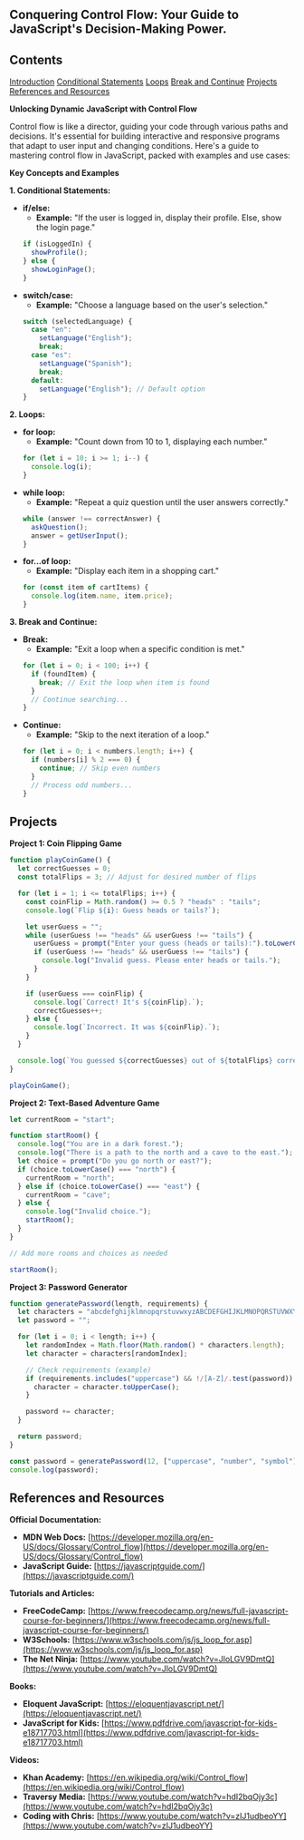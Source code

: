 ## Conquering Control Flow: Your Guide to JavaScript's Decision-Making Power.

## Contents
[Introduction](#intro)
[Conditional Statements](#conditions)
[Loops](#loops)
[Break and Continue](#break)
[Projects](#pro)
[References and Resources](#ref)

**Unlocking Dynamic JavaScript with Control Flow**

Control flow is like a director, guiding your code through various paths and decisions. It's essential for building interactive and responsive programs that adapt to user input and changing conditions. Here's a guide to mastering control flow in JavaScript, packed with examples and use cases:

**Key Concepts and Examples**

**1. Conditional Statements:**
   - **if/else:**
      - **Example:** "If the user is logged in, display their profile. Else, show the login page."
      ```javascript
      if (isLoggedIn) {
        showProfile();
      } else {
        showLoginPage();
      }
      ```
   - **switch/case:**
      - **Example:** "Choose a language based on the user's selection."
      ```javascript
      switch (selectedLanguage) {
        case "en":
          setLanguage("English");
          break;
        case "es":
          setLanguage("Spanish");
          break;
        default:
          setLanguage("English"); // Default option
      }
      ```

**2. Loops:**
   - **for loop:**
      - **Example:** "Count down from 10 to 1, displaying each number."
      ```javascript
      for (let i = 10; i >= 1; i--) {
        console.log(i);
      }
      ```
   - **while loop:**
      - **Example:** "Repeat a quiz question until the user answers correctly."
      ```javascript
      while (answer !== correctAnswer) {
        askQuestion();
        answer = getUserInput();
      }
      ```
   - **for...of loop:**
      - **Example:** "Display each item in a shopping cart."
      ```javascript
      for (const item of cartItems) {
        console.log(item.name, item.price);
      }
      ```

**3. Break and Continue:**
   - **Break:**
      - **Example:** "Exit a loop when a specific condition is met."
      ```javascript
      for (let i = 0; i < 100; i++) {
        if (foundItem) {
          break; // Exit the loop when item is found
        }
        // Continue searching...
      }
      ```
   - **Continue:**
      - **Example:** "Skip to the next iteration of a loop."
      ```javascript
      for (let i = 0; i < numbers.length; i++) {
        if (numbers[i] % 2 === 0) {
          continue; // Skip even numbers
        }
        // Process odd numbers...
      }
      ```
## Projects <a name="pro"></a>
**Project 1: Coin Flipping Game**

```javascript
function playCoinGame() {
  let correctGuesses = 0;
  const totalFlips = 3; // Adjust for desired number of flips

  for (let i = 1; i <= totalFlips; i++) {
    const coinFlip = Math.random() >= 0.5 ? "heads" : "tails";
    console.log(`Flip ${i}: Guess heads or tails?`);

    let userGuess = "";
    while (userGuess !== "heads" && userGuess !== "tails") {
      userGuess = prompt("Enter your guess (heads or tails):").toLowerCase();
      if (userGuess !== "heads" && userGuess !== "tails") {
        console.log("Invalid guess. Please enter heads or tails.");
      }
    }

    if (userGuess === coinFlip) {
      console.log(`Correct! It's ${coinFlip}.`);
      correctGuesses++;
    } else {
      console.log(`Incorrect. It was ${coinFlip}.`);
    }
  }

  console.log(`You guessed ${correctGuesses} out of ${totalFlips} correctly.`);
}

playCoinGame();
```

**Project 2: Text-Based Adventure Game**

```javascript
let currentRoom = "start";

function startRoom() {
  console.log("You are in a dark forest.");
  console.log("There is a path to the north and a cave to the east.");
  let choice = prompt("Do you go north or east?");
  if (choice.toLowerCase() === "north") {
    currentRoom = "north";
  } else if (choice.toLowerCase() === "east") {
    currentRoom = "cave";
  } else {
    console.log("Invalid choice.");
    startRoom();
  }
}

// Add more rooms and choices as needed

startRoom();
```

**Project 3: Password Generator**

```javascript
function generatePassword(length, requirements) {
  let characters = "abcdefghijklmnopqrstuvwxyzABCDEFGHIJKLMNOPQRSTUVWXYZ0123456789!@#$%^&*()_+-=[]{};':\"\\|,.<>/?";
  let password = "";

  for (let i = 0; i < length; i++) {
    let randomIndex = Math.floor(Math.random() * characters.length);
    let character = characters[randomIndex];

    // Check requirements (example)
    if (requirements.includes("uppercase") && !/[A-Z]/.test(password)) {
      character = character.toUpperCase();
    }

    password += character;
  }

  return password;
}

const password = generatePassword(12, ["uppercase", "number", "symbol"]);
console.log(password);
```

## References and Resources <a name="ref"></a>
**Official Documentation:**

* **MDN Web Docs:** [https://developer.mozilla.org/en-US/docs/Glossary/Control_flow](https://developer.mozilla.org/en-US/docs/Glossary/Control_flow)
* **JavaScript Guide:** [https://javascriptguide.com/](https://javascriptguide.com/)

**Tutorials and Articles:**

* **FreeCodeCamp:** [https://www.freecodecamp.org/news/full-javascript-course-for-beginners/](https://www.freecodecamp.org/news/full-javascript-course-for-beginners/)
* **W3Schools:** [https://www.w3schools.com/js/js_loop_for.asp](https://www.w3schools.com/js/js_loop_for.asp)
* **The Net Ninja:** [https://www.youtube.com/watch?v=JloLGV9DmtQ](https://www.youtube.com/watch?v=JloLGV9DmtQ)

**Books:**

* **Eloquent JavaScript:** [https://eloquentjavascript.net/](https://eloquentjavascript.net/)
* **JavaScript for Kids:** [https://www.pdfdrive.com/javascript-for-kids-e18717703.html](https://www.pdfdrive.com/javascript-for-kids-e18717703.html)

**Videos:**

* **Khan Academy:** [https://en.wikipedia.org/wiki/Control_flow](https://en.wikipedia.org/wiki/Control_flow)
* **Traversy Media:** [https://www.youtube.com/watch?v=hdI2bqOjy3c](https://www.youtube.com/watch?v=hdI2bqOjy3c)
* **Coding with Chris:** [https://www.youtube.com/watch?v=zIJ1udbeoYY](https://www.youtube.com/watch?v=zIJ1udbeoYY)




